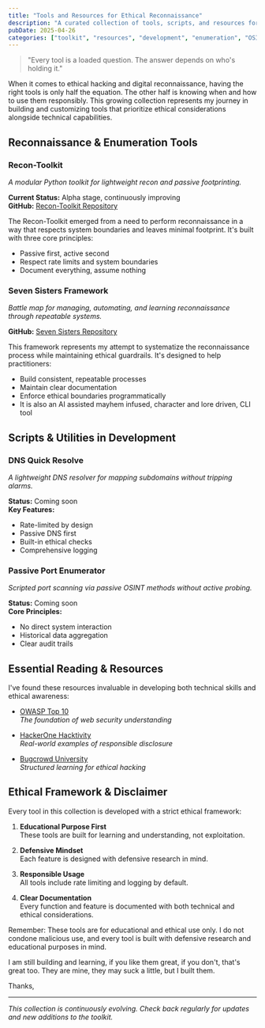 ```yaml
---
title: "Tools and Resources for Ethical Reconnaissance"
description: "A curated collection of tools, scripts, and resources for ethical hacking and responsible reconnaissance."
pubDate: 2025-04-26
categories: ["toolkit", "resources", "development", "enumeration", "OSINT"]
---
```


> "Every tool is a loaded question. The answer depends on who's holding it."

When it comes to ethical hacking and digital reconnaissance, having the right tools is only half the equation. The other half is knowing when and how to use them responsibly. This growing collection represents my journey in building and customizing tools that prioritize ethical considerations alongside technical capabilities.

## Reconnaissance & Enumeration Tools

### Recon-Toolkit
*A modular Python toolkit for lightweight recon and passive footprinting.*

**Current Status:** Alpha stage, continuously improving  
**GitHub:** [Recon-Toolkit Repository](https://github.com/ZeroDumb/recon-toolkit)

The Recon-Toolkit emerged from a need to perform reconnaissance in a way that respects system boundaries and leaves minimal footprint. It's built with three core principles:
- Passive first, active second
- Respect rate limits and system boundaries
- Document everything, assume nothing

### Seven Sisters Framework
*Battle map for managing, automating, and learning reconnaissance through repeatable systems.*

**GitHub:** [Seven Sisters Repository](https://github.com/ZeroDumb/seven-sisters)

This framework represents my attempt to systematize the reconnaissance process while maintaining ethical guardrails. It's designed to help practitioners:
- Build consistent, repeatable processes
- Maintain clear documentation
- Enforce ethical boundaries programmatically
- It is also an AI assisted mayhem infused, character and lore driven, CLI tool



## Scripts & Utilities in Development

### DNS Quick Resolve
*A lightweight DNS resolver for mapping subdomains without tripping alarms.*

**Status:** Coming soon  
**Key Features:**
- Rate-limited by design
- Passive DNS first
- Built-in ethical checks
- Comprehensive logging

### Passive Port Enumerator
*Scripted port scanning via passive OSINT methods without active probing.*

**Status:** Coming soon  
**Core Principles:**
- No direct system interaction
- Historical data aggregation
- Clear audit trails

## Essential Reading & Resources

I've found these resources invaluable in developing both technical skills and ethical awareness:

- [OWASP Top 10](https://owasp.org/www-project-top-ten/)  
  *The foundation of web security understanding*

- [HackerOne Hacktivity](https://hackerone.com/hacktivity)  
  *Real-world examples of responsible disclosure*

- [Bugcrowd University](https://www.bugcrowd.com/hackers/bugcrowd-university/)  
  *Structured learning for ethical hacking*

## Ethical Framework & Disclaimer

Every tool in this collection is developed with a strict ethical framework:

1. **Educational Purpose First**  
   These tools are built for learning and understanding, not exploitation.

2. **Defensive Mindset**  
   Each feature is designed with defensive research in mind.

3. **Responsible Usage**  
   All tools include rate limiting and logging by default.

4. **Clear Documentation**  
   Every function and feature is documented with both technical and ethical considerations.

Remember: These tools are for educational and ethical use only. I do not condone malicious use, and every tool is built with defensive research and educational purposes in mind.

I am still building and learning, if you like them great, if you don't, that's great too. They are mine, they may suck a little, but I built them. 

Thanks,

---

*This collection is continuously evolving. Check back regularly for updates and new additions to the toolkit.*
